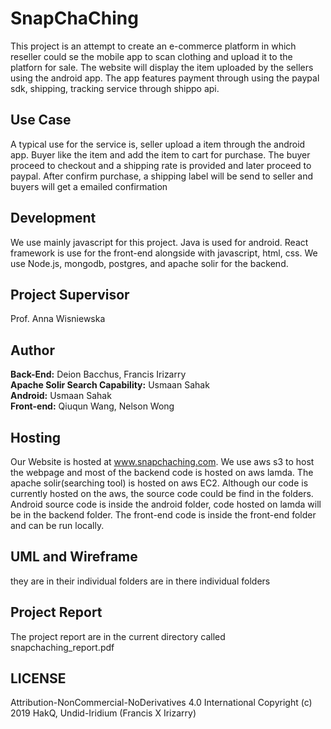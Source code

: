 # SnapChaChing 
This project is an attempt to create an e-commerce platform in which reseller could se the mobile app to scan clothing and upload it to the platforn for sale.
The website will display the item uploaded by the sellers using the android app. The app features payment through using the paypal sdk, shipping, tracking service through shippo api. 

## Use Case
A typical use for the service is, seller upload a item through the android app. Buyer like the item and add the item to cart for purchase. The buyer proceed to checkout and a shipping rate is provided and later proceed to paypal. After confirm purchase, a shipping label will be send to seller and buyers will get a emailed confirmation

## Development
We use mainly javascript for this project. Java is used for android. React framework is use for the front-end alongside with javascript, html, css. We use Node.js, mongodb, postgres, and apache solir for the backend. 

## Project Supervisor
Prof. Anna Wisniewska

## Author
**Back-End:** Deion Bacchus, Francis Irizarry <br/>
**Apache Solir Search Capability:** Usmaan Sahak <br/>
**Android:** Usmaan Sahak <br/>
**Front-end:** Qiuqun Wang, Nelson Wong <br/>

## Hosting
Our Website is hosted at www.snapchaching.com.
We use aws s3 to host the webpage and most of the backend code is hosted on aws lamda. The apache solir(searching tool) is hosted on aws EC2. Although our code is currently hosted on the aws, the source code could be find in the folders. Android source code is inside the android folder, code hosted on lamda will be in the backend folder. The front-end code is inside the front-end folder and can be run locally.

## UML and Wireframe
they are in their individual folders are in there individual folders

## Project Report
The project report are in the current directory called snapchaching_report.pdf

## LICENSE
Attribution-NonCommercial-NoDerivatives 4.0 International
Copyright (c) 2019 HakQ, Undid-Iridium (Francis X Irizarry)

